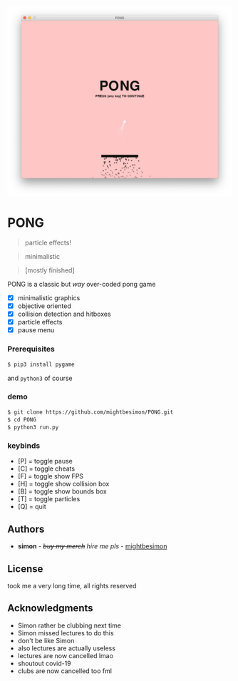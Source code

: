 ![screenshot](screenshot1.png)

# PONG #
> particle effects!

> minimalistic

> [mostly finished]

PONG is a classic but *way* over-coded pong game
- [x] minimalistic graphics
- [x] objective oriented
- [x] collision detection and hitboxes
- [x] particle effects
- [x] pause menu

### Prerequisites ###

```bash
$ pip3 install pygame
```
and `python3` of course

### demo ###

```bash
$ git clone https://github.com/mightbesimon/PONG.git
$ cd PONG
$ python3 run.py
```

### keybinds ###
- [P] = toggle pause
- [C] = toggle cheats
- [F] = toggle show FPS
- [H] = toggle show collision box
- [B] = toggle show bounds box
- [T] = toggle particles
- [Q] = quit

## Authors ##

- **simon** - *<del>buy my merch</del> hire me pls* - [mightbesimon](https://github.com/mightbesimon)

## License ##

took me a very long time, all rights reserved

## Acknowledgments ##

- Simon rather be clubbing next time
- Simon missed lectures to do this
- don't be like Simon
- also lectures are actually useless
- lectures are now cancelled lmao
- shoutout covid-19
- clubs are now cancelled too fml
